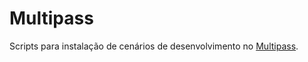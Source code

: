 Multipass
=========

Scripts para instalação de cenários de desenvolvimento no [Multipass](https://multipass.run/).
